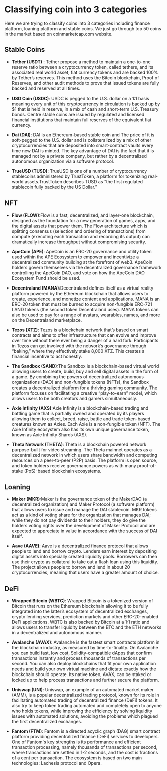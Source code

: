 # Classifying coin into 3 categories

Here  we are trying to classify coins into 3 categories including finance platform, loaning platform and stable coins. We just go through top 50 coins in the market based on coinmarketcap.com website.


## Stable Coins

- **Tether (USDT)** : Tether propose a method to maintain a one-­to-one reserve ratio between a cryptocurrency token, called tethers, and its associated real ­world asset, fiat currency tokens and are backed 100% by Tether’s reserves. This method uses the Bitcoin blockchain, Proof of Reserves, and other audit methods to prove that issued tokens are fully backed and reserved at all times.

- **USD Coin (USDC)**: USDC is pegged to the U.S. dollar on a 1:1 basis meaning every unit of this cryptocurrency in circulation is backed up by $1 that is held in reserve, in a mix of cash and short-term U.S. Treasury bonds. Centre stable coins are issued by regulated and licensed financial institutions that maintain full reserves of the equivalent fiat currency.

- **Dai (DAI)**: DAI is an Ethereum-based stable coin and The price of it is soft-pegged to the U.S. dollar and is collateralized by a mix of other cryptocurrencies that are deposited into smart-contract vaults every time new DAI is minted. The key advantage of DAI is the fact that it is managed not by a private company, but rather by a decentralized autonomous organization via a software protocol.

- **TrueUSD (TUSD)**: TrueUSD is one of a number of cryptocurrency stablecoins administered by TrustToken, a platform for tokenizing real-world assets.TrustToken describes TUSD as “the first regulated stablecoin fully backed by the US Dollar.”

## NFT

- **Flow (FLOW)**:Flow is a fast, decentralized, and layer-one blockchain, designed as the foundation for a new generation of games, apps, and the digital assets that power them. The Flow architecture which is splitting consensus (selection and ordering of transactions) from compute (executing each transaction and recording its output) can dramatically increase throughput without compromising security.

- **ApeCoin (APE)**: ApeCoin is an ERC-20 governance and utility token used within the APE Ecosystem to empower and incentivize a decentralized community building at the forefront of web3. ApeCoin holders govern themselves via the decentralized governance framework controlling the ApeCoin DAO, and vote on how the ApeCoin DAO Ecosystem Fund should be used.

- **Decentraland (MANA)**:Decentraland defines itself as a virtual reality platform powered by the Ethereum blockchain that allows users to create, experience, and monetize content and applications. MANA is an ERC-20 token that must be burned to acquire non-fungible ERC-721 LAND tokens (the second token Decentraland uses). MANA tokens can also be used to pay for a range of avatars, wearables, names, and more on the Decentraland marketplace. 

-  **Tezos (XTZ)**: Tezos is a blockchain network that’s based on smart contracts and aims to offer infrastructure that can evolve and improve over time without there ever being a danger of a hard fork. Participants in Tezos can get involved with the network’s governance through “baking,” where they effectively stake 8,000 XTZ. This creates a financial incentive to act honestly.

- **The Sandbox (SAND)**:The Sandbox is a blockchain-based virtual world allowing users to create, build, buy and sell digital assets in the form of a game. By combining the powers of decentralized autonomous organizations (DAO) and non-fungible tokens (NFTs), the Sandbox creates a decentralized platform for a thriving gaming community. The platform focuses on facilitating a creative “play-to-earn” model, which allows users to be both creators and gamers simultaneously. 

- **Axie Infinity (AXS)**:Axie Infinity is a blockchain-based trading and battling game that is partially owned and operated by its players allowing them to collect, breed, raise, battle and trade token-based creatures known as Axies. Each Axie is a non-fungible token (NFT). The Axie Infinity ecosystem also has its own unique governance token, known as Axie Infinity Shards (AXS).

- **Theta Network (THETA)**: Theta is a blockchain powered network purpose-built for video streaming. The Theta mainnet operates as a decentralized network in which users share bandwidth and computing resources on a peer-to-peer (P2P) basis. The platform is open source, and token holders receive governance powers as with many proof-of-stake (PoS)-based blockchain ecosystems.

## Loaning

- **Maker (MKR)**:Maker is the governance token of the MakerDAO (a decentralized organization) and Maker Protocol (a software platform) that allows users to issue and manage the DAI stablecoin. MKR tokens act as a kind of voting share for the organization that manages DAI; while they do not pay dividends to their holders, they do give the holders voting rights over the development of Maker Protocol and are expected to appreciate in value in accordance with the success of DAI itself.

- **Aave (AAVE)**: Aave is a decentralized finance protocol that allows people to lend and borrow crypto. Lenders earn interest by depositing digital assets into specially created liquidity pools. Borrowers can then use their crypto as collateral to take out a flash loan using this liquidity. The project allows people to borrow and lend in about 20 cryptocurrencies, meaning that users have a greater amount of choice.

## DeFi 

- **Wrapped Bitcoin (WBTC)**: Wrapped Bitcoin is a tokenized version of Bitcoin that runs on the Ethereum  blockchain allowing it to be fully integrated into the latter’s ecosystem of decentralized exchanges, crypto lending services, prediction markets and other ERC-20-enabled DeFi applications. WBTC is also backed by Bitcoin at a 1:1 ratio and allows users to transfer liquidity between the BTC and the ETH networks in a decentralized and autonomous manner.

- **Avalanche (AVAX)**: Avalanche is the fastest smart contracts platform in the blockchain industry, as measured by time-to-finality. On Avalanche you can build fast, low cost, Solidity-compatible dApps that confirm transactions instantly and process thousands of transactions per second. You can also deploy blockchains that fit your own application needs and build your own virtual machine and dictate exactly how the blockchain should operate. Its native token, AVAX, can be  staked or locked up to help process transactions and further secure the platform.

- **Uniswap (UNI)**: Uniswap, an example of an automated market maker (AMM), is a popular decentralized trading protocol, known for its role in facilitating automated trading of decentralized finance (DeFi) tokens. It also try to keep token trading automated and completely open to anyone who holds tokens, while improving the efficiency by solving liquidity issues with automated solutions, avoiding the problems which plagued the first decentralized exchanges.

- **Fantom (FTM)**: Fantom is a directed acyclic graph (DAG) smart contract platform providing decentralized finance (DeFi) services to developers. One of Fantom's key strengths is its performance and efficient transaction processing, namely thousands of transactions per second, where transactions are settled in 1-2 seconds, and the cost is fractions of a cent per transaction. The ecosystem is based on two main technologies: Lachesis protocol and Opera. 
